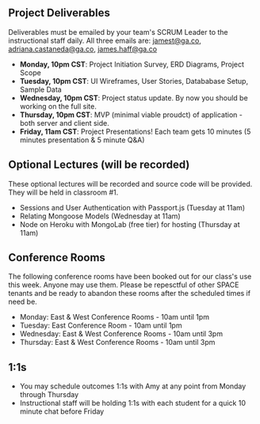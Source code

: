 ## Project Deliverables

Deliverables must be emailed by your team's SCRUM Leader to the instructional staff daily. All three emails are: jamest@ga.co, adriana.castaneda@ga.co, james.haff@ga.co

* **Monday, 10pm CST**: Project Initiation Survey, ERD Diagrams, Project Scope
* **Tuesday, 10pm CST**: UI Wireframes, User Stories, Datababase Setup, Sample Data
* **Wednesday, 10pm CST**: Project status update. By now you should be working on the full site.
* **Thursday, 10pm CST**: MVP (minimal viable proudct) of application - both server and client side.
* **Friday, 11am CST**: Project Presentations! Each team gets 10 minutes (5 minutes presentation & 5 minute Q&A)

## Optional Lectures (will be recorded)

These optional lectures will be recorded and source code will be provided. They will be held in classroom #1.

- Sessions and User Authentication with Passport.js (Tuesday at 11am)
- Relating Mongoose Models (Wednesday at 11am)
- Node on Heroku with MongoLab (free tier) for hosting (Thursday at 11am)

## Conference Rooms

The following conference rooms have been booked out for our class's use this week. Anyone may use them. Please be repesctful of other SPACE tenants and be ready to abandon these rooms after the scheduled times if need be.

- Monday: East & West Conference Rooms - 10am until 1pm
- Tuesday: East Conference Room - 10am until 1pm
- Wednesday: East & West Conference Rooms - 10am until 3pm
- Thursday: East & West Conference Rooms - 10am until 3pm

## 1:1s

- You may schedule outcomes 1:1s with Amy at any point from Monday through Thursday
- Instructional staff will be holding 1:1s with each student for a quick 10 minute chat before Friday
